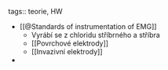tags:: teorie, HW

- [[@Standards of instrumentation of EMG]]
	- Vyrábí se z chloridu stříbrného a stříbra
	- [[Povrchové elektrody]]
	- [[Invazivní elektrody]]
-